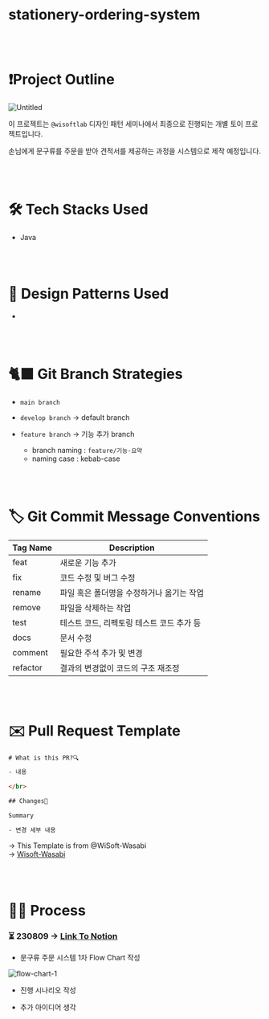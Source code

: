 # stationery-ordering-system

<br>
<br>

# ❗Project Outline

![Untitled](https://github.com/Yu-Jaeyoung/stationery-ordering-system/assets/109587069/62ebfb5e-e5eb-401a-9c4b-200b5075b6a8)

이 프로젝트는 `@wisoftlab` 디자인 패턴 세미나에서 최종으로 진행되는 개별 토이 프로젝트입니다.

손님에게 문구류를 주문을 받아 견적서를 제공하는 과정을 시스템으로 제작 예정입니다.

<br>
<br>

# 🛠️ Tech Stacks Used

- Java

<br>
<br>


# 🎨 **Design Patterns Used**

- 

<br>
<br>

# 🐈‍⬛ Git Branch Strategies

- `main branch`

- `develop branch` → default branch

- `feature branch` → 기능 추가 branch
    - branch naming : `feature/기능-요약`
    - naming case : kebab-case

<br>
<br>

# 🏷️ Git Commit Message Conventions

| Tag Name | Description |
| --- | --- |
| feat | 새로운 기능 추가 |
| fix | 코드 수정 및 버그 수정 |
| rename | 파일 혹은 폴더명을 수정하거나 옮기는 작업 |
| remove | 파일을 삭제하는 작업 |
| test | 테스트 코드, 리펙토링 테스트 코드 추가 등 |
| docs | 문서 수정 |
| comment | 필요한 주석 추가 및 변경 |
| refactor | 결과의 변경없이 코드의 구조 재조정 |

<br>
<br>

# ✉️ Pull Request Template

```html
# What is this PR?🔍

- 내용

</br>

## Changes📝

Summary

- 변경 세부 내용 
```

→ This Template is from @WiSoft-Wasabi 
<br>
→ [Wisoft-Wasabi](https://github.com/Wisoft-Wasabi)

<br>
<br>

# 👍🏻 Process
### ⏳ 230809 → [Link To Notion](https://jaeyoung-yu.notion.site/230809-1df60637e0c0430eb7faeba2e215092f?pvs=4)

- 문구류 주문 시스템 1차 Flow Chart 작성

![flow-chart-1](https://github.com/Yu-Jaeyoung/stationery-ordering-system/assets/109587069/afbcfbca-2819-4dbc-843d-98d720f19717)

- 진행 시나리오 작성

- 추가 아이디어 생각